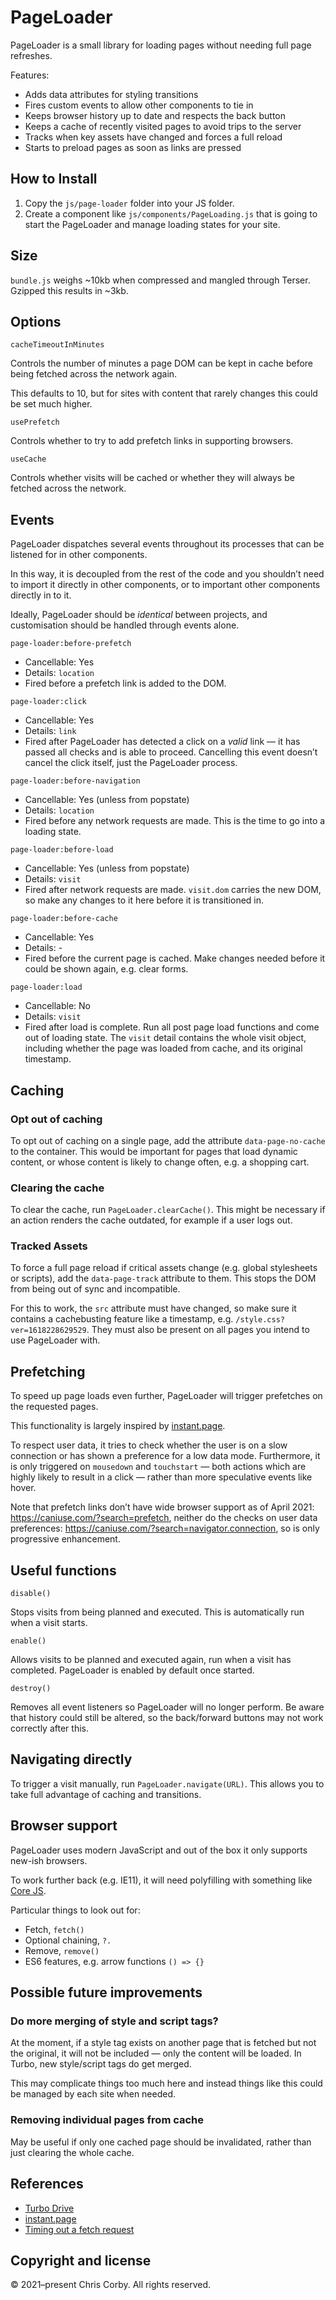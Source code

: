 # PageLoader

PageLoader is a small library for loading pages without needing full page refreshes.

Features:

- Adds data attributes for styling transitions
- Fires custom events to allow other components to tie in
- Keeps browser history up to date and respects the back button
- Keeps a cache of recently visited pages to avoid trips to the server
- Tracks when key assets have changed and forces a full reload
- Starts to preload pages as soon as links are pressed

## How to Install

1. Copy the `js/page-loader` folder into your JS folder.
1. Create a component like `js/components/PageLoading.js` that is going to start the PageLoader and manage loading states for your site.

## Size

`bundle.js` weighs ~10kb when compressed and mangled through Terser. Gzipped this results in ~3kb.

## Options

`cacheTimeoutInMinutes`

Controls the number of minutes a page DOM can be kept in cache before being fetched across the network again.

This defaults to 10, but for sites with content that rarely changes this could be set much higher.

`usePrefetch`

Controls whether to try to add prefetch links in supporting browsers.

`useCache`

Controls whether visits will be cached or whether they will always be fetched across the network.

## Events

PageLoader dispatches several events throughout its processes that can be listened for in other components.

In this way, it is decoupled from the rest of the code and you shouldn’t need to import it directly in other components, or to important other components directly in to it.

Ideally, PageLoader should be _identical_ between projects, and customisation should be handled through events alone.

`page-loader:before-prefetch`

- Cancellable: Yes
- Details: `location`
- Fired before a prefetch link is added to the DOM.

`page-loader:click`

- Cancellable: Yes
- Details: `link`
- Fired after PageLoader has detected a click on a _valid_ link — it has passed all checks and is able to proceed. Cancelling this event doesn’t cancel the click itself, just the PageLoader process.

`page-loader:before-navigation`

- Cancellable: Yes (unless from popstate)
- Details: `location`
- Fired before any network requests are made. This is the time to go into a loading state.

`page-loader:before-load`

- Cancellable: Yes (unless from popstate)
- Details: `visit`
- Fired after network requests are made. `visit.dom` carries the new DOM, so make any changes to it here before it is transitioned in.

`page-loader:before-cache`

- Cancellable: Yes
- Details: -
- Fired before the current page is cached. Make changes needed before it could be shown again, e.g. clear forms.

`page-loader:load`

- Cancellable: No
- Details: `visit`
- Fired after load is complete. Run all post page load functions and come out of loading state. The `visit` detail contains the whole visit object, including whether the page was loaded from cache, and its original timestamp.

## Caching

### Opt out of caching

To opt out of caching on a single page, add the attribute `data-page-no-cache` to the container. This would be important for pages that load dynamic content, or whose content is likely to change often, e.g. a shopping cart.

### Clearing the cache

To clear the cache, run `PageLoader.clearCache()`. This might be necessary if an action renders the cache outdated, for example if a user logs out.

### Tracked Assets

To force a full page reload if critical assets change (e.g. global stylesheets or scripts), add the `data-page-track` attribute to them. This stops the DOM from being out of sync and incompatible.

For this to work, the `src` attribute must have changed, so make sure it contains a cachebusting feature like a timestamp, e.g. `/style.css?ver=1618228629529`. They must also be present on all pages you intend to use PageLoader with.

## Prefetching

To speed up page loads even further, PageLoader will trigger prefetches on the requested pages.

This functionality is largely inspired by [instant.page](https://instant.page/).

To respect user data, it tries to check whether the user is on a slow connection or has shown a preference for a low data mode. Furthermore, it is only triggered on `mousedown` and `touchstart` — both actions which are highly likely to result in a click — rather than more speculative events like hover.

Note that prefetch links don’t have wide browser support as of April 2021: https://caniuse.com/?search=prefetch, neither do the checks on user data preferences: https://caniuse.com/?search=navigator.connection, so is only progressive enhancement.

## Useful functions

`disable()`

Stops visits from being planned and executed. This is automatically run when a visit starts.

`enable()`

Allows visits to be planned and executed again, run when a visit has completed. PageLoader is enabled by default once started.

`destroy()`

Removes all event listeners so PageLoader will no longer perform. Be aware that history could still be altered, so the back/forward buttons may not work correctly after this.

## Navigating directly

To trigger a visit manually, run `PageLoader.navigate(URL)`. This allows you to take full advantage of caching and transitions.

## Browser support

PageLoader uses modern JavaScript and out of the box it only supports new-ish browsers.

To work further back (e.g. IE11), it will need polyfilling with something like [Core JS](https://github.com/zloirock/core-js).

Particular things to look out for:

- Fetch, `fetch()`
- Optional chaining, `?.`
- Remove, `remove()`
- ES6 features, e.g. arrow functions `() => {}`

## Possible future improvements

### Do more merging of style and script tags?

At the moment, if a style tag exists on another page that is fetched but not the original, it will not be included — only the content will be loaded. In Turbo, new style/script tags do get merged.

This may complicate things too much here and instead things like this could be managed by each site when needed.

### Removing individual pages from cache

May be useful if only one cached page should be invalidated, rather than just clearing the whole cache.

## References

- [Turbo Drive](https://github.com/hotwired/turbo/tree/8bce5f17cd697716600d3b34836365ebcdc04b3f/src/core/drive)
- [instant.page](https://github.com/instantpage/instant.page/blob/master/instantpage.js)
- [Timing out a fetch request](https://dmitripavlutin.com/timeout-fetch-request/)

## Copyright and license

© 2021–present Chris Corby. All rights reserved.
